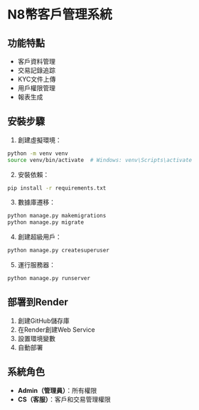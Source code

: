 # N8幣客戶管理系統

## 功能特點
- 客戶資料管理
- 交易記錄追踪
- KYC文件上傳
- 用戶權限管理
- 報表生成

## 安裝步驟

1. 創建虛擬環境：
```bash
python -m venv venv
source venv/bin/activate  # Windows: venv\Scripts\activate
```

2. 安裝依賴：
```bash
pip install -r requirements.txt
```

3. 數據庫遷移：
```bash
python manage.py makemigrations
python manage.py migrate
```

4. 創建超級用戶：
```bash
python manage.py createsuperuser
```

5. 運行服務器：
```bash
python manage.py runserver
```

## 部署到Render

1. 創建GitHub儲存庫
2. 在Render創建Web Service
3. 設置環境變數
4. 自動部署

## 系統角色

- **Admin（管理員）**：所有權限
- **CS（客服）**：客戶和交易管理權限
